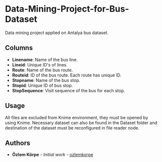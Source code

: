 # Data-Mining-Project-for-Bus-Dataset
Data mining project applied on Antalya bus dataset.

## Columns
- **Linename**: Name of the bus line. 
- **Lineid**: Unique ID's of lines.
- **Route**: Name of the bus route.
- **Routeid**: ID of the bus route. Each route has unique ID.
- **Stopname**: Name of the bus stop.
- **Stopid**: Unique ID of bus stop.
- **StopSequence**: Visit sequence of the bus for each stop.

## Usage
All files are excluded from Knime environment, they must be opened by using Knime. Necessary dataset can also be found in the Dataset folder and destination of the dataset must be reconfigured in file reader node.

## Authors
* **Özlem Körpe** - *Initial work* - [ozlemkorpe](https://github.com/ozlemkorpe)
